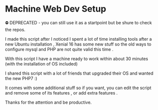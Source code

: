 Machine Web Dev Setup 
=====================
⛔️ DEPRECATED - you can still use it as a startpoint but be shure to check the repos.

I made this script after I noticed I spent a lot of time installing tools
after a new Ubuntu installation , Xenial 16 has some new stuff so the old 
ways to configure mysql and PHP are not quite valid this time .

With this script I have a machine ready to work within about 30 minutes 
(with the installation of OS included)

I shared this script with a lot of friends that upgraded their OS and wanted
 the new PHP7 :)

It comes with some additional stuff so if you want, you can edit the script 
and remove some of its features , or add extra features .

Thanks for the attention and be productive. 
